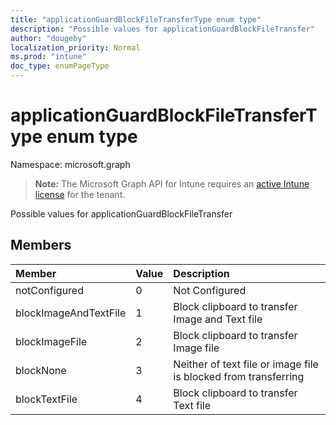```yaml
---
title: "applicationGuardBlockFileTransferType enum type"
description: "Possible values for applicationGuardBlockFileTransfer"
author: "dougeby"
localization_priority: Normal
ms.prod: "intune"
doc_type: enumPageType
---
```


# applicationGuardBlockFileTransferType enum type

Namespace: microsoft.graph

> **Note:** The Microsoft Graph API for Intune requires an [active Intune license](https://go.microsoft.com/fwlink/?linkid=839381) for the tenant.

Possible values for applicationGuardBlockFileTransfer

## Members
|Member|Value|Description|
|:---|:---|:---|
|notConfigured|0|Not Configured|
|blockImageAndTextFile|1|Block clipboard to transfer Image and Text file|
|blockImageFile|2|Block clipboard to transfer Image file|
|blockNone|3|Neither of text file or image file is blocked from transferring|
|blockTextFile|4|Block clipboard to transfer Text file|









